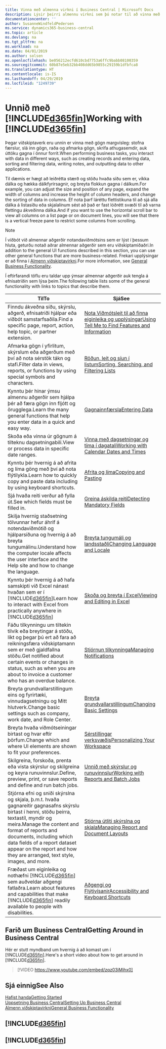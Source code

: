```yaml
---
title: Vinna með almenna virkni í Business Central | Microsoft Docs
description: Lýsir þeirri almennu virkni sem þú notar til að vinna með gögn í Business Central, eins og t.d. að færa inn gildi, raða gögnum og breyta yfirliti.
documentationcenter: ''
author: SusanneWindfeldPedersen
ms.service: dynamics365-business-central
ms.topic: article
ms.devlang: na
ms.tgt_pltfrm: na
ms.workload: na
ms.date: 04/01/2019
ms.author: solsen
ms.openlocfilehash: be056212ecfd610cbd7753a6ffc9babb08100359
ms.sourcegitcommit: 60b87e5eb32bb408dd65b9855c29159b1dfbfca8
ms.translationtype: HT
ms.contentlocale: is-IS
ms.lasthandoff: 04/29/2019
ms.locfileid: "1249739"
---
```

# <a name="working-with-included365finincludesd365finmdmd"></a><span data-ttu-id="f255d-103">Unnið með [!INCLUDE[d365fin](includes/d365fin_md.md)]</span><span class="sxs-lookup"><span data-stu-id="f255d-103">Working with [!INCLUDE[d365fin](includes/d365fin_md.md)]</span></span>
<span data-ttu-id="f255d-104">Þegar viðskiptaverk eru unnin er vinna með gögn margvísleg: stofna færslur, slá inn gögn, raða og afmarka gögn, skrifa athugasemdir, auk úttöku gagna í önnur forrit.</span><span class="sxs-lookup"><span data-stu-id="f255d-104">When performing business tasks, you interact with data in different ways, such as creating records and entering data, sorting and filtering data, writing notes, and outputting data to other applications.</span></span>

<span data-ttu-id="f255d-105">Til dæmis er hægt að leiðrétta stærð og stöðu hvaða síðu sem er, víkka dálka og hækka dálkfyrirsagnir, og breyta flokkun gagna í dálkum.</span><span class="sxs-lookup"><span data-stu-id="f255d-105">For example, you can adjust the size and position of any page, expand the width of columns and increase the height of column headers, and change the sorting of data in columns.</span></span> <span data-ttu-id="f255d-106">Ef nota þarf láréttu flettistikuna til að sjá alla dálka á listasíðu eða skjalalínum sést að það er fast lóðrétt svæði til að varna flettingu ákveðinna dálka.</span><span class="sxs-lookup"><span data-stu-id="f255d-106">And if you want to use the horizontal scroll bar to view all columns on a list page or on document lines, you will see that there is a vertical freeze pane to restrict some columns from scrolling.</span></span>

> [!NOTE]
> <span data-ttu-id="f255d-107">Í viðbót við almennar aðgerðir notandaviðmótsins sem er lýst í þessum hluta, geturðu notað aðrar almennar aðgerðir sem eru viðskiptamiðaðri.</span><span class="sxs-lookup"><span data-stu-id="f255d-107">In addition to the general UI functions described in this section, you can use other general functions that are more business-related.</span></span> <span data-ttu-id="f255d-108">Frekari upplýsingar er að finna í [Almenn viðskiptavirkni](ui-across-business-areas.md).</span><span class="sxs-lookup"><span data-stu-id="f255d-108">For more information, see [General Business Functionality](ui-across-business-areas.md).</span></span>

<span data-ttu-id="f255d-109">Í eftirfarandi töflu eru taldar upp ýmsar almennar aðgerðir auk tengla á efnisatriðin sem lýsa þeim.</span><span class="sxs-lookup"><span data-stu-id="f255d-109">The following table lists some of the general functionality with links to topics that describe them.</span></span>

| <span data-ttu-id="f255d-110">Til</span><span class="sxs-lookup"><span data-stu-id="f255d-110">To</span></span> | <span data-ttu-id="f255d-111">Sjá</span><span class="sxs-lookup"><span data-stu-id="f255d-111">See</span></span> |
| --- | --- |
| <span data-ttu-id="f255d-112">Finndu ákveðna síðu, skýrslu, aðgerð, efnisatriði hjálpar eða viðbót samstarfsaðila.</span><span class="sxs-lookup"><span data-stu-id="f255d-112">Find a specific page, report, action, help topic, or partner extension.</span></span> |[<span data-ttu-id="f255d-113">Nota Viðmótsleit til að finna eiginleika og upplýsingar</span><span class="sxs-lookup"><span data-stu-id="f255d-113">Using Tell Me to Find Features and Information</span></span>](ui-search.md) |
| <span data-ttu-id="f255d-114">Afmarka gögn í yfirlitum, skýrslum eða aðgerðum með því að nota sérstök tákn og stafi.</span><span class="sxs-lookup"><span data-stu-id="f255d-114">Filter data in views, reports, or functions by using special symbols and characters.</span></span> |[<span data-ttu-id="f255d-115">Röðun, leit og síun í listum</span><span class="sxs-lookup"><span data-stu-id="f255d-115">Sorting, Searching, and Filtering Lists</span></span>](ui-enter-criteria-filters.md) |
|<span data-ttu-id="f255d-116">Kynntu þér hinar ýmsu almennu aðgerðir sem hjálpa þér að færa gögn inn fljótt og örugglega.</span><span class="sxs-lookup"><span data-stu-id="f255d-116">Learn the many general functions that help you enter data in a quick and easy way.</span></span>|[<span data-ttu-id="f255d-117">Gagnainnfærsla</span><span class="sxs-lookup"><span data-stu-id="f255d-117">Entering Data</span></span>](ui-enter-data.md)|
| <span data-ttu-id="f255d-118">Skoða eða vinna úr gögnum á tilteknu dagsetningabili.</span><span class="sxs-lookup"><span data-stu-id="f255d-118">View or process data in specific date ranges.</span></span> |[<span data-ttu-id="f255d-119">Vinna með dagsetningar og tíma í dagatali</span><span class="sxs-lookup"><span data-stu-id="f255d-119">Working with Calendar Dates and Times</span></span>](ui-enter-date-ranges.md) |
|<span data-ttu-id="f255d-120">Kynntu þér hvernig á að afrita og líma göng með því að nota flýtilykla.</span><span class="sxs-lookup"><span data-stu-id="f255d-120">Learn how to quickly copy and paste data including by using keyboard shortcuts.</span></span>|[<span data-ttu-id="f255d-121">Afrita og líma</span><span class="sxs-lookup"><span data-stu-id="f255d-121">Copying and Pasting</span></span>](ui-copy-paste.md)|
| <span data-ttu-id="f255d-122">Sjá hvaða reiti verður að fylla út.</span><span class="sxs-lookup"><span data-stu-id="f255d-122">See which fields must be filled in.</span></span> |[<span data-ttu-id="f255d-123">Greina áskilda reiti</span><span class="sxs-lookup"><span data-stu-id="f255d-123">Detecting Mandatory Fields</span></span>](ui-mandatory-fields.md) |
|<span data-ttu-id="f255d-124">Skilja hvernig staðsetning tölvunnar hefur áhrif á notendaviðmótið og hjálparsíðuna og hvernig á að breyta tungumálinu.</span><span class="sxs-lookup"><span data-stu-id="f255d-124">Understand how the computer locale affects the user interface and the Help site and how to change the language.</span></span>|[<span data-ttu-id="f255d-125">Breyta tungumáli og landsstaðli</span><span class="sxs-lookup"><span data-stu-id="f255d-125">Changing Language and Locale</span></span>](about-locale-language.md)|
|<span data-ttu-id="f255d-126">Kynntu þér hvernig á að hafa samskipti við Excel nánast hvaðan sem er í [!INCLUDE[d365fin](includes/d365fin_md.md)]</span><span class="sxs-lookup"><span data-stu-id="f255d-126">Learn how to interact with Excel from practically anywhere in [!INCLUDE[d365fin](includes/d365fin_md.md)]</span></span>|[<span data-ttu-id="f255d-127">Skoða og breyta í Excel</span><span class="sxs-lookup"><span data-stu-id="f255d-127">Viewing and Editing in Excel</span></span>](across-work-with-excel.md)|
|<span data-ttu-id="f255d-128">Fáðu tilkynningu um tiltekin tilvik eða breytingar á stöðu, líkt og þegar þú ert að fara að reikningsfæra viðskiptamann sem er með gjaldfallna stöðu.</span><span class="sxs-lookup"><span data-stu-id="f255d-128">Get notified about certain events or changes in status, such as when you are about to invoice a customer who has an overdue balance.</span></span>|[<span data-ttu-id="f255d-129">Stjórnun tilkynninga</span><span class="sxs-lookup"><span data-stu-id="f255d-129">Managing Notifications</span></span>](ui-smart-notifications.md)|
| <span data-ttu-id="f255d-130">Breyta grundvallarstillingum eins og fyrirtæki, vinnudagsetningu og Mitt hlutverk.</span><span class="sxs-lookup"><span data-stu-id="f255d-130">Change basic settings such as company, work date, and Role Center.</span></span> |[<span data-ttu-id="f255d-131">Breyta grundvallarstillingum</span><span class="sxs-lookup"><span data-stu-id="f255d-131">Changing Basic Settings</span></span>](ui-change-basic-settings.md) |
| <span data-ttu-id="f255d-132">Breyta hvaða viðmótseiningar birtast og hvar eftir þörfum.</span><span class="sxs-lookup"><span data-stu-id="f255d-132">Change which and where UI elements are shown to fit your preferences.</span></span>|[<span data-ttu-id="f255d-133">Sérstillingar verksvæðis</span><span class="sxs-lookup"><span data-stu-id="f255d-133">Personalizing Your Workspace</span></span>](ui-personalization-user.md) |
|<span data-ttu-id="f255d-134">Skilgreina, forskoða, prenta eða vista skýrslur og skilgreina og keyra runuvinnslur.</span><span class="sxs-lookup"><span data-stu-id="f255d-134">Define, preview, print, or save reports and define and run batch jobs.</span></span>|[<span data-ttu-id="f255d-135">Unnið með skýrslur og runuvinnslur</span><span class="sxs-lookup"><span data-stu-id="f255d-135">Working with Reports and Batch Jobs</span></span>](ui-work-report.md)|
| <span data-ttu-id="f255d-136">Stjórna efni og sniði skýrslna og skjala, þ.m.t. hvaða gagnareitir gagnasafns skýrslu birtast í henni, stöðu þeirra, textastíl, myndir og meira.</span><span class="sxs-lookup"><span data-stu-id="f255d-136">Manage the content and format of reports and documents, including which data fields of a report dataset appear on the report and how they are arranged, text style, images, and more.</span></span>|[<span data-ttu-id="f255d-137">Stjórna útliti skýrslna og skjala</span><span class="sxs-lookup"><span data-stu-id="f255d-137">Managing Report and Document Layouts</span></span>](ui-manage-report-layouts.md) |
|<span data-ttu-id="f255d-138">Fræðast um eiginleika og nothæfni [!INCLUDE[d365fin](includes/d365fin_md.md)] sem auðveldar aðgengi fatlaðra.</span><span class="sxs-lookup"><span data-stu-id="f255d-138">Learn about features and capabilities that make [!INCLUDE[d365fin](includes/d365fin_md.md)] readily available to people with disabilities.</span></span>|[<span data-ttu-id="f255d-139">Aðgengi og Flýtivísanir</span><span class="sxs-lookup"><span data-stu-id="f255d-139">Accessibility and Keyboard Shortcuts</span></span>](ui-accessibility.md)|

## <a name="getting-around-in-business-central"></a><span data-ttu-id="f255d-140">Farið um Business Central</span><span class="sxs-lookup"><span data-stu-id="f255d-140">Getting Around in Business Central</span></span>
<span data-ttu-id="f255d-141">Hér er stutt myndband um hvernig á að komast um í [!INCLUDE[d365fin](includes/d365fin_md.md)].</span><span class="sxs-lookup"><span data-stu-id="f255d-141">Here's a short video about how to get around in [!INCLUDE[d365fin](includes/d365fin_md.md)].</span></span>

> [!VIDEO https://www.youtube.com/embed/zqz03iMihx0]

## <a name="see-also"></a><span data-ttu-id="f255d-142">Sjá einnig</span><span class="sxs-lookup"><span data-stu-id="f255d-142">See Also</span></span>
[<span data-ttu-id="f255d-143">Hafist handa</span><span class="sxs-lookup"><span data-stu-id="f255d-143">Getting Started</span></span>](product-get-started.md)  
[<span data-ttu-id="f255d-144">Uppsetning Business Central</span><span class="sxs-lookup"><span data-stu-id="f255d-144">Setting Up Business Central</span></span>](setup.md)  
[<span data-ttu-id="f255d-145">Almenn viðskiptavirkni</span><span class="sxs-lookup"><span data-stu-id="f255d-145">General Business Functionality</span></span>](ui-across-business-areas.md)  

## [!INCLUDE[d365fin](includes/free_trial_md.md)]  
## [!INCLUDE[d365fin](includes/training_link_md.md)]
